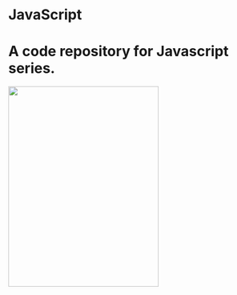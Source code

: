 # JavaScript
<h1>A code repository for Javascript series.</h1>
<img src="https://upload.wikimedia.org/wikipedia/commons/6/6a/JavaScript-logo.png" width="300" height="400"> 
